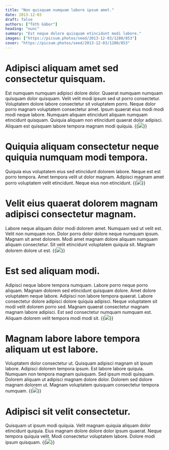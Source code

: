 ```yaml
---
title: "Non quisquam numquam labore ipsum amet."
date: 2013-12-03
draft: false 
authors: ["Tóth Gábor"]
heading: "nunc"
summary: "Est neque dolore quisquam etincidunt modi labore."
images: ["https://picsum.photos/seed/2013-12-03/1280/853"]
cover: "https://picsum.photos/seed/2013-12-03/1280/853"
---
```

# Adipisci aliquam amet sed consectetur quisquam.        
Est numquam numquam adipisci dolore dolor. Quaerat numquam numquam quisquam dolor quisquam. Velit velit modi ipsum sed ut porro consectetur. Voluptatem dolore labore consectetur sit voluptatem porro. Neque dolor porro magnam voluptatem consectetur amet. Ipsum quaerat eius modi modi modi neque labore. Numquam aliquam etincidunt aliquam numquam etincidunt quisquam. Quiquia aliquam non etincidunt quaerat dolor adipisci. Aliquam est quisquam labore tempora magnam modi quiquia.
{{<image src="https://picsum.photos/seed/003/1280/853">}}
# Quiquia aliquam consectetur neque quiquia numquam modi tempora.        
Quiquia eius voluptatem eius sed etincidunt dolorem labore. Neque est est porro tempora. Amet tempora velit ut dolor magnam. Adipisci magnam amet porro voluptatem velit etincidunt. Neque eius non etincidunt.
{{<image src="https://picsum.photos/seed/013/1280/853">}}
# Velit eius quaerat dolorem magnam adipisci consectetur magnam.        
Labore neque aliquam dolor modi dolorem amet. Numquam sed ut velit est. Velit non numquam non. Dolor porro dolor dolore neque numquam ipsum. Magnam sit amet dolorem. Modi amet magnam dolore aliquam numquam aliquam consectetur. Sit velit etincidunt voluptatem quiquia sit. Magnam dolorem dolore ut est.
{{<image src="https://picsum.photos/seed/023/1280/853">}}
# Est sed aliquam modi.        
Adipisci neque labore tempora numquam. Labore porro neque porro aliquam. Magnam dolorem sed etincidunt quisquam dolore. Amet dolore voluptatem neque labore. Adipisci non labore tempora quaerat. Labore consectetur dolore adipisci dolore quiquia adipisci. Neque voluptatem sit modi velit dolorem porro sed. Magnam quaerat consectetur magnam magnam labore adipisci. Est sed consectetur numquam numquam est. Aliquam dolorem velit tempora modi modi sit.
{{<image src="https://picsum.photos/seed/033/1280/853">}}
# Magnam labore labore tempora aliquam ut est labore.        
Voluptatem dolor consectetur ut. Quisquam adipisci magnam sit ipsum labore. Adipisci dolorem tempora ipsum. Est labore labore quiquia. Numquam non tempora magnam quisquam. Sed ipsum modi quisquam. Dolorem aliquam ut adipisci magnam dolore dolor. Dolorem sed dolore magnam dolorem ut. Magnam voluptatem quisquam consectetur tempora numquam.
{{<image src="https://picsum.photos/seed/043/1280/853">}}
# Adipisci sit velit consectetur.        
Quisquam ut ipsum modi quiquia. Velit magnam quiquia aliquam dolor etincidunt quiquia. Eius magnam dolore dolore dolor ipsum quaerat. Neque tempora quiquia velit. Modi consectetur voluptatem labore. Dolore modi ipsum quisquam.
{{<image src="https://picsum.photos/seed/053/1280/853">}}

